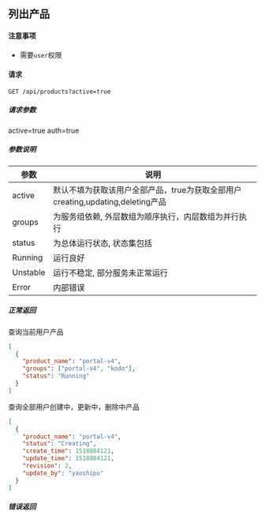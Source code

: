 ## 列出产品

#### 注意事项

- 需要`user`权限

#### 请求

```
GET /api/products?active=true
```

##### 请求参数

active=true
auth=true

##### 参数说明

|参数|说明|
|---|---|
|active|默认不填为获取该用户全部产品，true为获取全部用户creating,updating,deleting产品|
|groups|为服务组依赖, 外层数组为顺序执行，内层数组为并行执行|
|status|为总体运行状态, 状态集包括|
|Running|运行良好|
|Unstable|运行不稳定, 部分服务未正常运行|
|Error|内部错误|
  
##### 正常返回

查询当前用户产品
```json
[
  {
    "product_name": "portal-v4",
    "groups": ["portal-v4", "kodo"],
    "status": "Running"
  }
]
```

查询全部用户创建中，更新中，删除中产品
```json
[
  {
    "product_name": "portal-v4",
    "status": "Creating",
    "create_time": 1518084121,
    "update_time": 1518084121,
    "revision": 2,
    "update_by": "yaoshipu"
  }
]
```



##### 错误返回

